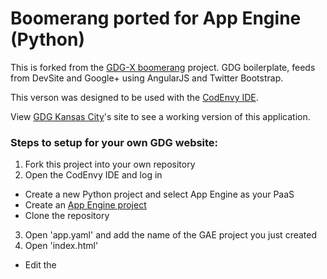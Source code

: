 Boomerang ported for App Engine (Python)
==============================
This is forked from the [GDG-X boomerang] project.
GDG boilerplate, feeds from DevSite and Google+ using AngularJS and Twitter Bootstrap.

This verson was designed to be used with the [CodEnvy IDE].

View [GDG Kansas City]'s site to see a working version of this application.

### Steps to setup for your own GDG website:
1. Fork this project into your own repository
2. Open the CodEnvy IDE and log in
  * Create a new Python project and select App Engine as your PaaS
  * Create an [App Engine project]
  * Clone the repository
3. Open 'app.yaml' and add the name of the GAE project you just created
4. Open 'index.html'
  * Edit the <title> tag with your GDG name
  * Edit the <meta> tags with your GDG name and URL
  * Edit the Google Analytics tracking script with your tracking code
5. Open 'sitemap.xml' and edit with your GDG URL
6. Open 'js/config.js' and fill out the top section with your GDG info

### Add your sponsors:
1. Open 'js/config.js'
  * Add a new section for each sponser
  * Make sure to incriment the IDs
  * Include the sponsor name, URL, image

[GDG-X boomerang]: https://github.com/gdg-x/boomerang
[GDG Kansas City]: http://gdgkc.org
[App Engine project]: https://appengine.google.com/
[CodEnvy IDE]: https://codenvy.com
